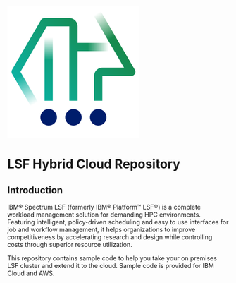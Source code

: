 ![Logos](Spectrum_icon.png)

# LSF Hybrid Cloud Repository

## Introduction
IBM® Spectrum LSF (formerly IBM® Platform™ LSF®) is a complete workload management solution for demanding HPC environments. Featuring intelligent, policy-driven scheduling and easy to use interfaces for job and workflow management, it helps organizations to improve competitiveness by accelerating research and design while controlling costs through superior resource utilization.

This repository contains sample code to help you take your on premises LSF cluster and extend it to the cloud.  Sample code is provided for IBM Cloud and AWS.  


